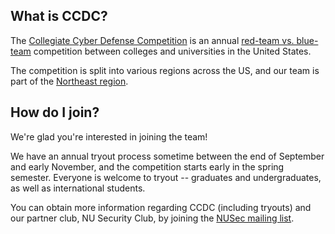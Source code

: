 ## What is CCDC?
The [Collegiate Cyber Defense Competition][ccdc] is an annual [red-team vs. blue-team][redblue] competition between colleges and universities in the United States.

The competition is split into various regions across the US, and our team is part of the [Northeast region][ne-region].

[ccdc]: https://www.nationalccdc.org/
[redblue]: https://securitytrails.com/blog/cybersecurity-red-blue-team
[ne-region]: https://neccdl.org/neccdc/


## How do I join?

We're glad you're interested in joining the team!

We have an annual tryout process sometime between the end of September and early November, and the competition starts early in the spring semester.
Everyone is welcome to tryout -- graduates and undergraduates, as well as international students.

You can obtain more information regarding CCDC (including tryouts) and our partner club, NU Security Club, by joining the [NUSec mailing list][mailing-list].

[mailing-list]: http://eepurl.com/gDtvtb
